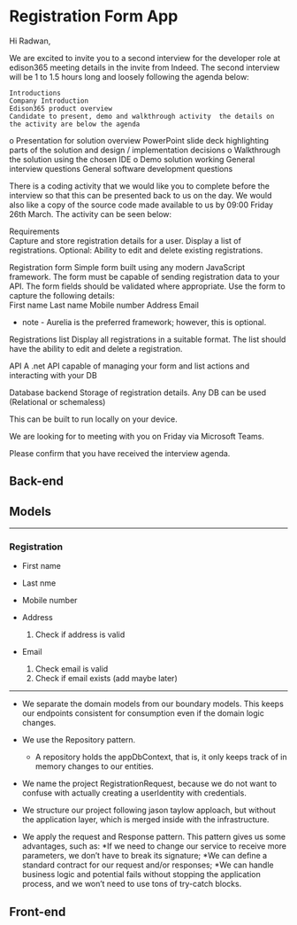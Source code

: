 # Registration Form App

Hi Radwan,

We are excited to invite you to a second interview for the developer role at edison365  meeting details in the invite from Indeed. The second interview will be 1 to 1.5 hours long and loosely following the agenda below:

	Introductions
	Company Introduction
	Edison365 product overview
	Candidate to present, demo and walkthrough activity  the details on the activity are below the agenda
o	Presentation for solution overview  PowerPoint slide deck highlighting parts of the solution and design / implementation decisions 
o	Walkthrough the solution using the chosen IDE
o	Demo solution working
	General interview questions
	General software development questions

There is a coding activity that we would like you to complete before the interview so that this can be presented back to us on the day. We would also like a copy of the source code made available to us by 09:00 Friday 26th March. The activity can be seen below:

Requirements    
	Capture and store registration details for a user. 
	Display a list of registrations.
	Optional: Ability to edit and delete existing registrations.

Registration form
Simple form built using any modern JavaScript framework. The form must be capable of sending registration data to your API. The form fields should be validated where appropriate.
Use the form to capture the following details:     
	First name
	Last name
	Mobile number
	Address
	Email
* note - Aurelia is the preferred framework; however, this is optional.

Registrations list
Display all registrations in a suitable format. The list should have the ability to edit and delete a registration.

API
A .net API capable of managing your form and list actions and interacting with your DB

Database backend
Storage of registration details. Any DB can be used (Relational or schemaless)

This can be built to run locally on your device. 

We are looking for to meeting with you on Friday via Microsoft Teams.

Please confirm that you have received the interview agenda.

## Back-end

## Models

----
### Registration
* First name
* Last nme
* Mobile number
* Address
  1. Check if address is valid

* Email
  1. Check email is valid
  2. Check if email exists (add maybe later)
---

* We separate the domain models from our boundary models. 
  This keeps our endpoints consistent for consumption even if the domain logic changes.
* We use the Repository pattern.
   * A repository holds the appDbContext, that is, it only keeps track of in memory changes to our entities.

* We name the project RegistrationRequest, because we do not want to confuse with actually creating a userIdentity with credentials. 
* We structure our project following jason taylow apploach, but without the application layer, which is merged inside with the infrastructure.

* We apply the request and Response pattern.
  This pattern gives us some advantages, such as:
	*If we need to change our service to receive more parameters, we don’t have to break its signature;
	*We can define a standard contract for our request and/or responses;
	*We can handle business logic and potential fails without stopping the application process, and we won’t need to use tons of try-catch blocks.


## Front-end
